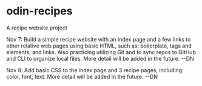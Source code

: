 # odin-recipes
A recipe website project

Nov 7:
Build a simple recipe website with an index page and a few links to other relative web pages using basic HTML, such as: boilerplate, tags and elements, and links. Also practicing utilizing Git and to sync repos to GitHub and CLI to organize local files. More detail will be added in the future. --DN

Nov 8:
Add basic CSS to the index page and 3 recipe pages, including: color, font, text. More detail will be added in the future. --DN